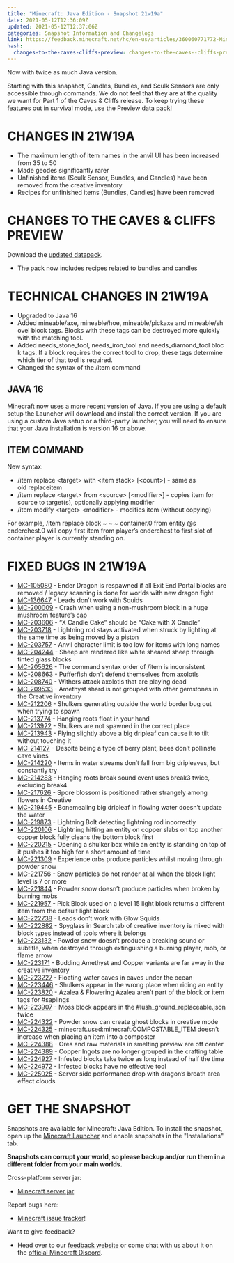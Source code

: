 ```yaml
---
title: "Minecraft: Java Edition - Snapshot 21w19a"
date: 2021-05-12T12:36:09Z
updated: 2021-05-12T12:37:06Z
categories: Snapshot Information and Changelogs
link: https://feedback.minecraft.net/hc/en-us/articles/360060771772-Minecraft-Java-Edition-Snapshot-21w19a
hash:
  changes-to-the-caves-cliffs-preview: changes-to-the-caves--cliffs-preview
---
```


Now with twice as much Java version.

Starting with this snapshot, Candles, Bundles, and Sculk Sensors are only accessible through commands. We do not feel that they are at the quality we want for Part 1 of the Caves & Cliffs release. To keep trying these features out in survival mode, use the Preview data pack!

# CHANGES IN 21W19A

- The maximum length of item names in the anvil UI has been increased from 35 to 50
- Made geodes significantly rarer
- Unfinished items (Sculk Sensor, Bundles, and Candles) have been removed from the creative inventory
- Recipes for unfinished items (Bundles, Candles) have been removed

# CHANGES TO THE CAVES & CLIFFS PREVIEW

Download the [updated datapack](https://launcher.mojang.com/v1/objects/a6b56d6f14869646eb8d399e99a0149bdd954490/CavesAndCliffsPreview.zip).

- The pack now includes recipes related to bundles and candles

# TECHNICAL CHANGES IN 21W19A

- Upgraded to Java 16
- Added mineable/axe, mineable/hoe, mineable/pickaxe and mineable/shovel block tags. Blocks with these tags can be destroyed more quickly with the matching tool.
- Added needs_stone_tool, needs_iron_tool and needs_diamond_tool block tags. If a block requires the correct tool to drop, these tags determine which tier of that tool is required.
- Changed the syntax of the /item command

## JAVA 16

Minecraft now uses a more recent version of Java. If you are using a default setup the Launcher will download and install the correct version. If you are using a custom Java setup or a third-party launcher, you will need to ensure that your Java installation is version 16 or above.

## ITEM COMMAND

New syntax:

- /item replace \<target\> with \<item stack\> \[\<count\>\] - same as old replaceitem
- /item replace \<target\> from \<source\> \[\<modifier\>\] - copies item for source to target(s), optionally applying modifier
- /item modify \<target\> \<modifier\> - modifies item (without copying)

For example, /item replace block ~ ~ ~ container.0 from entity @s enderchest.0 will copy first item from player’s enderchest to first slot of container player is currently standing on.

# FIXED BUGS IN 21W19A

- [MC-105080](https://bugs.mojang.com/browse/MC-105080) - Ender Dragon is respawned if all Exit End Portal blocks are removed / legacy scanning is done for worlds with new dragon fight
- [MC-136647](https://bugs.mojang.com/browse/MC-136647) - Leads don’t work with Squids
- [MC-200009](https://bugs.mojang.com/browse/MC-200009) - Crash when using a non-mushroom block in a huge mushroom feature’s cap
- [MC-203606](https://bugs.mojang.com/browse/MC-203606) - “X Candle Cake” should be “Cake with X Candle”
- [MC-203718](https://bugs.mojang.com/browse/MC-203718) - Lightning rod stays activated when struck by lighting at the same time as being moved by a piston
- [MC-203757](https://bugs.mojang.com/browse/MC-203757) - Anvil character limit is too low for items with long names
- [MC-204244](https://bugs.mojang.com/browse/MC-204244) - Sheep are rendered like white sheared sheep through tinted glass blocks
- [MC-205626](https://bugs.mojang.com/browse/MC-205626) - The command syntax order of /item is inconsistent
- [MC-208663](https://bugs.mojang.com/browse/MC-208663) - Pufferfish don’t defend themselves from axolotls
- [MC-208740](https://bugs.mojang.com/browse/MC-208740) - Withers attack axolotls that are playing dead
- [MC-209533](https://bugs.mojang.com/browse/MC-209533) - Amethyst shard is not grouped with other gemstones in the Creative inventory
- [MC-212206](https://bugs.mojang.com/browse/MC-212206) - Shulkers generating outside the world border bug out when trying to spawn
- [MC-213774](https://bugs.mojang.com/browse/MC-213774) - Hanging roots float in your hand
- [MC-213922](https://bugs.mojang.com/browse/MC-213922) - Shulkers are not spawned in the correct place
- [MC-213943](https://bugs.mojang.com/browse/MC-213943) - Flying slightly above a big dripleaf can cause it to tilt without touching it
- [MC-214127](https://bugs.mojang.com/browse/MC-214127) - Despite being a type of berry plant, bees don’t pollinate cave vines
- [MC-214220](https://bugs.mojang.com/browse/MC-214220) - Items in water streams don’t fall from big dripleaves, but constantly try
- [MC-214283](https://bugs.mojang.com/browse/MC-214283) - Hanging roots break sound event uses break3 twice, excluding break4
- [MC-217626](https://bugs.mojang.com/browse/MC-217626) - Spore blossom is positioned rather strangely among flowers in Creative
- [MC-219445](https://bugs.mojang.com/browse/MC-219445) - Bonemealing big dripleaf in flowing water doesn’t update the water
- [MC-219873](https://bugs.mojang.com/browse/MC-219873) - Lightning Bolt detecting lightning rod incorrectly
- [MC-220106](https://bugs.mojang.com/browse/MC-220106) - Lightning hitting an entity on copper slabs on top another copper block fully cleans the bottom block first
- [MC-220215](https://bugs.mojang.com/browse/MC-220215) - Opening a shulker box while an entity is standing on top of it pushes it too high for a short amount of time
- [MC-221309](https://bugs.mojang.com/browse/MC-221309) - Experience orbs produce particles whilst moving through powder snow
- [MC-221756](https://bugs.mojang.com/browse/MC-221756) - Snow particles do not render at all when the block light level is 7 or more
- [MC-221844](https://bugs.mojang.com/browse/MC-221844) - Powder snow doesn’t produce particles when broken by burning mobs
- [MC-221957](https://bugs.mojang.com/browse/MC-221957) - Pick Block used on a level 15 light block returns a different item from the default light block
- [MC-222738](https://bugs.mojang.com/browse/MC-222738) - Leads don’t work with Glow Squids
- [MC-222882](https://bugs.mojang.com/browse/MC-222882) - Spyglass in Search tab of creative inventory is mixed with block types instead of tools where it belongs
- [MC-223132](https://bugs.mojang.com/browse/MC-223132) - Powder snow doesn’t produce a breaking sound or subtitle, when destroyed through extinguishing a burning player, mob, or flame arrow
- [MC-223171](https://bugs.mojang.com/browse/MC-223171) - Budding Amethyst and Copper variants are far away in the creative inventory
- [MC-223227](https://bugs.mojang.com/browse/MC-223227) - Floating water caves in caves under the ocean
- [MC-223446](https://bugs.mojang.com/browse/MC-223446) - Shulkers appear in the wrong place when riding an entity
- [MC-223820](https://bugs.mojang.com/browse/MC-223820) - Azalea & Flowering Azalea aren’t part of the block or item tags for \#saplings
- [MC-223907](https://bugs.mojang.com/browse/MC-223907) - Moss block appears in the \#lush_ground_replaceable.json twice
- [MC-224322](https://bugs.mojang.com/browse/MC-224322) - Powder snow can create ghost blocks in creative mode
- [MC-224325](https://bugs.mojang.com/browse/MC-224325) - minecraft.used:minecraft.COMPOSTABLE_ITEM doesn’t increase when placing an item into a composter
- [MC-224388](https://bugs.mojang.com/browse/MC-224388) - Ores and raw materials in smelting preview are off center
- [MC-224389](https://bugs.mojang.com/browse/MC-224389) - Copper Ingots are no longer grouped in the crafting table
- [MC-224927](https://bugs.mojang.com/browse/MC-224927) - Infested blocks take twice as long instead of half the time
- [MC-224972](https://bugs.mojang.com/browse/MC-224972) - Infested blocks have no effective tool
- [MC-225025](https://bugs.mojang.com/browse/MC-225025) - Server side performance drop with dragon’s breath area effect clouds

# GET THE SNAPSHOT

Snapshots are available for Minecraft: Java Edition. To install the snapshot, open up the [Minecraft Launcher](https://www.minecraft.net/download.html) and enable snapshots in the "Installations" tab.

**Snapshots can corrupt your world, so please backup and/or run them in a different folder from your main worlds.**

Cross-platform server jar:

- [Minecraft server jar](https://launcher.mojang.com/v1/objects/d0a9151432af384f5f2ca72e8e43422772158d0e/server.jar)

Report bugs here:

- [Minecraft issue tracker](https://bugs.mojang.com/browse/MC)!

Want to give feedback?

- Head over to our [feedback website](https://aka.ms/CavesCliffsFeedback?ref=minecraftnet) or come chat with us about it on the [official Minecraft Discord](https://discordapp.com/invite/minecraft).

